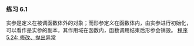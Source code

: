 ### 练习 6.1
实参是定义在被调函数体外的对象；而形参定义在函数体内，由实参进行初始化，可以看作是实参的副本，其作用域在函数内，函数调用结束后形参会销毁。
[程序5.24: 修改、抛出异常](5.24.cpp)
